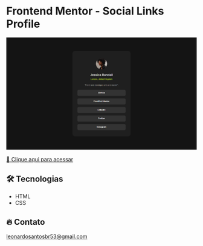 # Frontend Mentor - Social Links Profile

![preview](./.github/preview.png)


[🔗 Clique aqui para acessar](https://leonardo21042006.github.io/Social-links-profile/)

## 🛠️ Tecnologias 

- HTML
- CSS


## 🔥 Contato

leonardosantosbr53@gmail.com